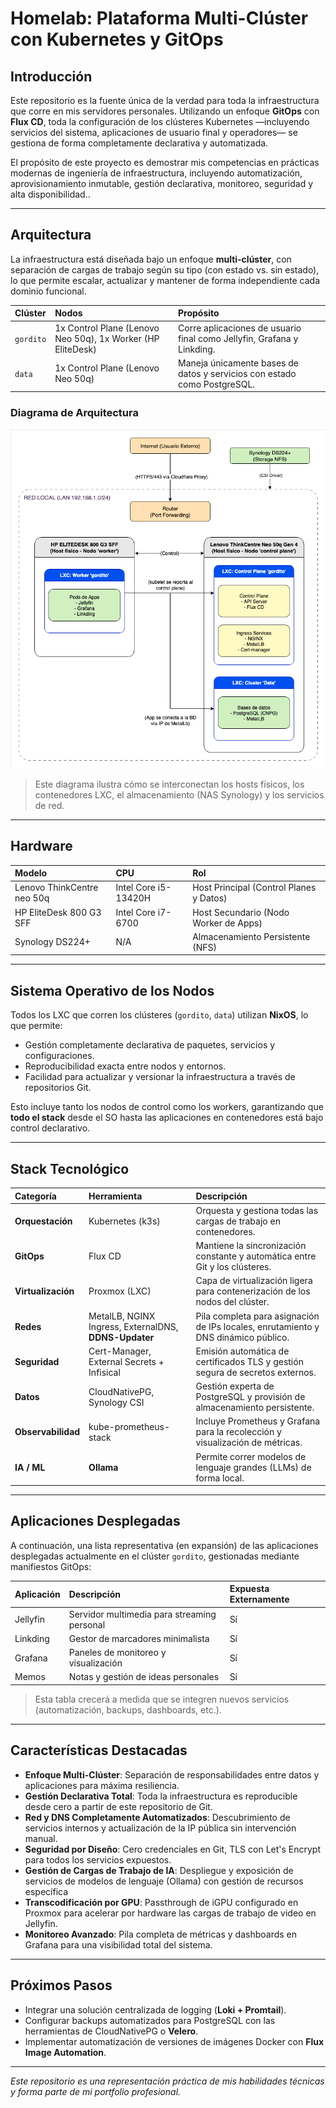 # Homelab: Plataforma Multi-Clúster con Kubernetes y GitOps

## Introducción

Este repositorio es la fuente única de la verdad para toda la infraestructura que corre en mis servidores personales. Utilizando un enfoque **GitOps** con **Flux CD**, toda la configuración de los clústeres Kubernetes —incluyendo servicios del sistema, aplicaciones de usuario final y operadores— se gestiona de forma completamente declarativa y automatizada.

El propósito de este proyecto es demostrar mis competencias en prácticas modernas de ingeniería de infraestructura, incluyendo automatización, aprovisionamiento inmutable, gestión declarativa, monitoreo, seguridad y alta disponibilidad..

---

## Arquitectura

La infraestructura está diseñada bajo un enfoque **multi-clúster**, con separación de cargas de trabajo según su tipo (con estado vs. sin estado), lo que permite escalar, actualizar y mantener de forma independiente cada dominio funcional.

| Clúster   | Nodos                                                   | Propósito                                                                      |
| :-------- | :------------------------------------------------------ | :----------------------------------------------------------------------------- |
| `gordito` | 1x Control Plane (Lenovo Neo 50q), 1x Worker (HP EliteDesk) | Corre aplicaciones de usuario final como Jellyfin, Grafana y Linkding.         |
| `data`    | 1x Control Plane (Lenovo Neo 50q)                       | Maneja únicamente bases de datos y servicios con estado como PostgreSQL.       |

### Diagrama de Arquitectura

![Arquitectura](images/architecture.png)
> Este diagrama ilustra cómo se interconectan los hosts físicos, los contenedores LXC, el almacenamiento (NAS Synology) y los servicios de red.

---

## Hardware

| Modelo                      | CPU                        | Rol                                      |
| :-------------------------- | :------------------------- | :--------------------------------------- |
| Lenovo ThinkCentre neo 50q  | Intel Core i5-13420H       | Host Principal (Control Planes y Datos)  |
| HP EliteDesk 800 G3 SFF     | Intel Core i7-6700         | Host Secundario (Nodo Worker de Apps)    |
| Synology DS224+             | N/A                        | Almacenamiento Persistente (NFS)         |

---

## Sistema Operativo de los Nodos

Todos los LXC que corren los clústeres (`gordito`, `data`) utilizan **NixOS**, lo que permite:

- Gestión completamente declarativa de paquetes, servicios y configuraciones.
- Reproducibilidad exacta entre nodos y entornos.
- Facilidad para actualizar y versionar la infraestructura a través de repositorios Git.

Esto incluye tanto los nodos de control como los workers, garantizando que **todo el stack** desde el SO hasta las aplicaciones en contenedores está bajo control declarativo.

---

## Stack Tecnológico

| Categoría        | Herramienta                                  | Descripción                                                               |
| :--------------- | :------------------------------------------- | :------------------------------------------------------------------------ |
| **Orquestación** | Kubernetes (k3s)                             | Orquesta y gestiona todas las cargas de trabajo en contenedores.          |
| **GitOps** | Flux CD                                      | Mantiene la sincronización constante y automática entre Git y los clústeres. |
| **Virtualización** | Proxmox (LXC)                                | Capa de virtualización ligera para contenerización de los nodos del clúster. |
| **Redes** | MetalLB, NGINX Ingress, ExternalDNS, **DDNS-Updater** | Pila completa para asignación de IPs locales, enrutamiento y DNS dinámico público. |
| **Seguridad** | Cert-Manager, External Secrets + Infisical   | Emisión automática de certificados TLS y gestión segura de secretos externos. |
| **Datos** | CloudNativePG, Synology CSI                  | Gestión experta de PostgreSQL y provisión de almacenamiento persistente. |
| **Observabilidad** | kube-prometheus-stack                        | Incluye Prometheus y Grafana para la recolección y visualización de métricas. |
| **IA / ML** | **Ollama** | Permite correr modelos de lenguaje grandes (LLMs) de forma local.      |

---

## Aplicaciones Desplegadas

A continuación, una lista representativa (en expansión) de las aplicaciones desplegadas actualmente en el clúster `gordito`, gestionadas mediante manifiestos GitOps:

| Aplicación    | Descripción                                        | Expuesta Externamente |
| :------------ | :------------------------------------------------- | :--------------------- |
| Jellyfin      | Servidor multimedia para streaming personal        | Sí                     |
| Linkding      | Gestor de marcadores minimalista                   | Sí                     |
| Grafana       | Paneles de monitoreo y visualización               | Sí                     |
| Memos         | Notas y gestión de ideas personales                | Sí                     |


> Esta tabla crecerá a medida que se integren nuevos servicios (automatización, backups, dashboards, etc.).


---

## Características Destacadas

- **Enfoque Multi-Clúster**: Separación de responsabilidades entre datos y aplicaciones para máxima resiliencia.
- **Gestión Declarativa Total**: Toda la infraestructura es reproducible desde cero a partir de este repositorio de Git.
- **Red y DNS Completamente Automatizados**: Descubrimiento de servicios internos y actualización de la IP pública sin intervención manual.
- **Seguridad por Diseño**: Cero credenciales en Git, TLS con Let's Encrypt para todos los servicios expuestos.
- **Gestión de Cargas de Trabajo de IA**: Despliegue y exposición de servicios de modelos de lenguaje (Ollama) con gestión de recursos específica
- **Transcodificación por GPU**: Passthrough de iGPU configurado en Proxmox para acelerar por hardware las cargas de trabajo de video en Jellyfin.
- **Monitoreo Avanzado**: Pila completa de métricas y dashboards en Grafana para una visibilidad total del sistema.

---

## Próximos Pasos

- Integrar una solución centralizada de logging (**Loki + Promtail**).
- Configurar backups automatizados para PostgreSQL con las herramientas de CloudNativePG o **Velero**.
- Implementar automatización de versiones de imágenes Docker con **Flux Image Automation**.

---

*Este repositorio es una representación práctica de mis habilidades técnicas y forma parte de mi portfolio profesional.*
